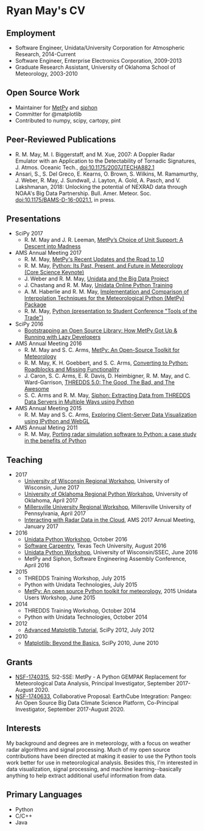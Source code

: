 # Ryan May's CV

## Employment
* Software Engineer, Unidata/University Corporation for Atmospheric Research, 2014-Current
* Software Engineer, Enterprise Electronics Corporation, 2009-2013
* Graduate Research Assistant, University of Oklahoma School of Meteorology, 2003-2010

## Open Source Work
* Maintainer for [MetPy](https://github.com/Unidata/MetPy) and [siphon](https://github.com/Unidata/siphon)
* Committer for @matplotlib
* Contributed to numpy, scipy, cartopy, pint

## Peer-Reviewed Publications
* R. M. May, M. I. Biggerstaff, and M. Xue, 2007: A Doppler Radar Emulator with an Application to the Detectability of Tornadic Signatures, J. Atmos. Oceanic Tech., [doi:10.1175/2007JTECHA882.1](https://doi.org/10.1175/2007JTECHA882.1)
* Ansari, S., S. Del Greco, E. Kearns, O. Brown, S. Wilkins, M. Ramamurthy, J. Weber, R. May, J. Sundwall, J. Layton, A. Gold, A. Pasch, and V. Lakshmanan, 2018: Unlocking the potential of NEXRAD data through NOAA's Big Data Partnership. Bull. Amer. Meteor. Soc. [doi:10.1175/BAMS-D-16-0021.1](https://doi.org/10.1175/BAMS-D-16-0021.1), in press.

## Presentations
* SciPy 2017
  - R. M. May and J. R. Leeman, [MetPy’s Choice of Unit Support: A Descent into Madness](https://www.youtube.com/watch?v=qCo9bkT9sow&t=1s)
* AMS Annual Meeting 2017
  - R. M. May, [MetPy's Recent Updates and the Road to 1.0](https://ams.confex.com/ams/97Annual/webprogram/Paper314057.html)
  - R. M. May, [Python: Its Past, Present, and Future in Meteorology (Core Science Keynote)](https://ams.confex.com/ams/97Annual/webprogram/Paper314111.html)
  - J. Weber and R. M. May, [Unidata and the Big Data Project](https://ams.confex.com/ams/97Annual/webprogram/Paper313132.html)
  - J. Chastang and R. M. May, [Unidata Online Python Training](https://ams.confex.com/ams/97Annual/webprogram/Paper315368.html)
  - A. M. Haberlie and R. M. May, [Implementation and Comparison of Interpolation Techniques for the Meteorological Python (MetPy) Package](https://ams.confex.com/ams/97Annual/webprogram/Paper304950.html)
  - R. M. May, [Python (presentation to Student Conference "Tools of the Trade")](https://ams.confex.com/ams/97Annual/webprogram/Paper317334.html)
* SciPy 2016
  - [Bootstrapping an Open Source Library: How MetPy Got Up & Running with Lazy Developers](https://www.youtube.com/watch?v=moLKGjbXvgE)
* AMS Annual Meeting 2016
  - R. M. May and S. C. Arms, [MetPy: An Open-Source Toolkit for Meteorology](https://ams.confex.com/ams/96Annual/webprogram/Paper286983.html)
  - R. M. May, K. H. Goebbert, and S. C. Arms, [Converting to Python: Roadblocks and Missing Functionality](https://ams.confex.com/ams/96Annual/webprogram/Paper286893.html)
  - J. Caron, S. C. Arms, E. R. Davis, D. Heimbigner, R. M. May, and C. Ward-Garrison, [THREDDS 5.0: The Good, The Bad, and The Awesome](https://ams.confex.com/ams/96Annual/webprogram/Paper283697.html)
  - S. C. Arms and R. M. May, [Siphon: Extracting Data from THREDDS Data Servers in Multiple Ways using Python](https://ams.confex.com/ams/96Annual/webprogram/Paper283678.html)
* AMS Annual Meeting 2015
  - R. M. May and S. C. Arms, [Exploring Client-Server Data Visualization using IPython and WebGL](https://ams.confex.com/ams/95Annual/webprogram/Paper268652.html)
* AMS Annual Meting 2011
  - R. M. May, [Porting radar simulation software to Python: a case study in the benefits of Python](https://ams.confex.com/ams/91Annual/webprogram/Paper185405.html)

## Teaching
* 2017
  * [University of Wisconsin Regional Workshop](https://unidata.github.io/unidata-python-workshop/events/madison2017.html), University of Wisconsin, June 2017
  * [University of Oklahoma Regional Python Workshop](https://unidata.github.io/unidata-python-workshop/events/oklahoma2017.html), University of Oklahoma, April 2017
  * [Millersville University Regional Workshop](https://unidata.github.io/unidata-python-workshop/events/millersville2017.html), Millersville University of Pennsylvania, April 2017
  * [Interacting with Radar Data in the Cloud](https://annual.ametsoc.org/2017/index.cfm/programs/short-courses-and-workshops/interacting-with-radar-data-in-the-cloud1/), AMS 2017 Annual Meeting, January 2017
* 2016
  * [Unidata Python Workshop](https://unidata.github.io/unidata-python-workshop/events/fall2016.html), October 2016
  * [Software Carpentry](https://jdcorless.github.io/2016-08-26-TTU/), Texas Tech University, August 2016
  * [Unidata Python Workshop](https://unidata.github.io/unidata-python-workshop/events/madison2016.html), University of Wisconsin/SSEC, June 2016
  * MetPy and Siphon, Software Engineering Assembly Conference, April 2016
* 2015
  * THREDDS Training Workshop, July 2015
  * Python with Unidata Technologies, July 2015
  * [MetPy: An open source Python toolkit for meteorology](https://www.youtube.com/watch?v=umwauHAL-0M), 2015 Unidata Users Workshop, June 2015
* 2014
  * THREDDS Training Workshop, October 2014
  * Python with Unidata Technologies, October 2014
* 2012
  * [Advanced Matplotlib Tutorial](https://github.com/dopplershift/Python-Tutorials), SciPy 2012, July 2012
* 2010
  * [Matplotlib: Beyond the Basics](https://conference.scipy.org/scipy2010/tutorials.html#matplotlib), SciPy 2010, June 2010

## Grants
* [NSF-1740315](https://www.nsf.gov/awardsearch/showAward?AWD_ID=1740315), SI2-SSE: MetPy - A Python GEMPAK Replacement for Meteorological Data Analysis, Principal Investigator, September 2017-August 2020.
* [NSF-1740633](https://www.nsf.gov/awardsearch/showAward?AWD_ID=1740633), Collaborative Proposal: EarthCube Integration: Pangeo: An Open Source Big Data Climate Science Platform, Co-Principal Investigator, September 2017-August 2020.

## Interests
My background and degrees are in meteorology, with a focus on weather radar
algorithms and signal processing. Much of my open source contributions have
been directed at making it easier to use the Python tools work better for
use in meteorological analysis. Besides this, I'm interested in data
visualization, signal processing, and machine learning--basically anything
to help extract additional useful information from data.

## Primary Languages
* Python
* C/C++
* Java
